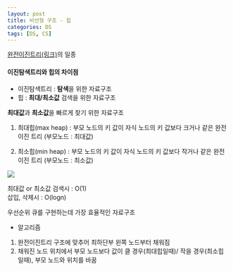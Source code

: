 ```yaml
---
layout: post
title: 비선형 구조 - 힙
categories: DS
tags: [DS, CS]
---
```


[완전이진트리(링크)](https://europani.github.io/ds/2020/07/04/003-non-linear.html#h-1-%EC%9D%B4%EC%A7%84%ED%8A%B8%EB%A6%ACbinary-tree)의 일종

#### 이진탐색트리와 힙의 차이점  
- 이진탐색트리 : **탐색**을 위한 자료구조  
- 힙 : **최대/최소값** 검색을 위한 자료구조

**최대값**과 **최소값**을 빠르게 찾기 위한 자료구조

1. 최대힙(max heap) : 부모 노드의 키 값이 자식 노드의 키 값보다 크거나 같은 완전 이진 트리 (부모노드 : 최대값) 

2. 최소힙(min heap) : 부모 노드의 키 값이 자식 노드의 키 값보다 작거나 같은 완전 이진 트리 (부모노드 : 최소값) 

![](https://img1.daumcdn.net/thumb/R1280x0/?scode=mtistory2&fname=https%3A%2F%2Fblog.kakaocdn.net%2Fdn%2F5iYFc%2FbtqNRJju7NC%2F5mRMmV0hiXGIZPkPL8nhdk%2Fimg.png)

최대값 or 최소값 검색시 : O(1)  
삽입, 삭제시 : O(logn)  

우선순위 큐를 구현하는데 가장 효율적인 자료구조

* 알고리즘
1. 완전이진트리 구조에 맞추어 최하단부 왼쪽 노드부터 채워짐
2. 채워진 노드 위치에서 부모 노드보다 값이 클 경우(최대힙일때)/ 작을 경우(최소힙일때), 부모 노드와 위치를 바꿈